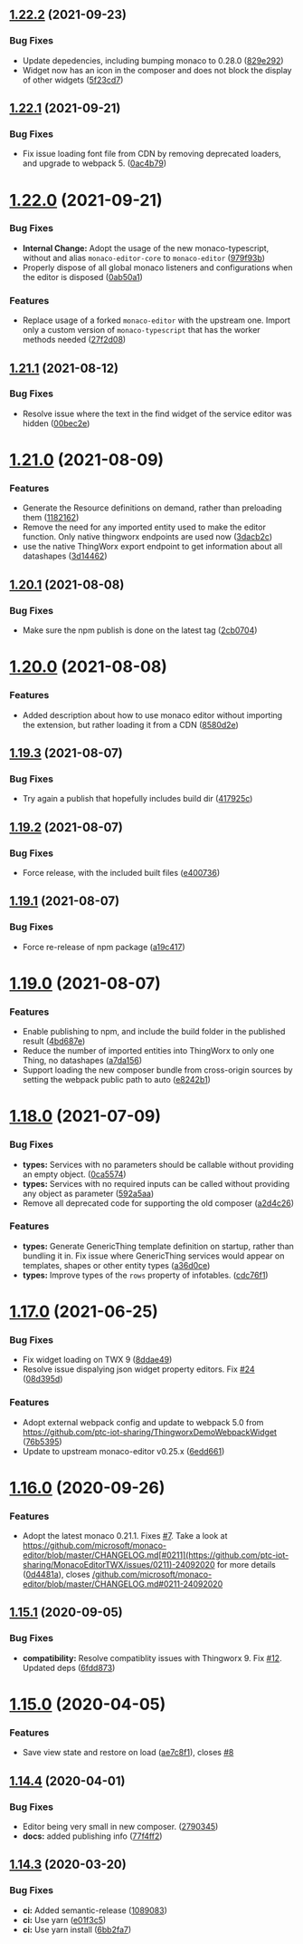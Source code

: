 ## [1.22.2](https://github.com/ptc-iot-sharing/MonacoEditorTWX/compare/v1.22.1...v1.22.2) (2021-09-23)


### Bug Fixes

* Update depedencies, including bumping monaco to 0.28.0 ([829e292](https://github.com/ptc-iot-sharing/MonacoEditorTWX/commit/829e292d6b9dd2850936134cdac9b3e69b1f2fb1))
* Widget now has an icon in the composer and does not block the display of other widgets ([5f23cd7](https://github.com/ptc-iot-sharing/MonacoEditorTWX/commit/5f23cd79734e5d2a6e666621671edd38c1b7a025))

## [1.22.1](https://github.com/ptc-iot-sharing/MonacoEditorTWX/compare/v1.22.0...v1.22.1) (2021-09-21)


### Bug Fixes

* Fix issue loading font file from CDN by removing deprecated loaders, and upgrade to webpack 5. ([0ac4b79](https://github.com/ptc-iot-sharing/MonacoEditorTWX/commit/0ac4b799303abce496319bd4e150eafdef3350a4))

# [1.22.0](https://github.com/ptc-iot-sharing/MonacoEditorTWX/compare/v1.21.1...v1.22.0) (2021-09-21)


### Bug Fixes

* **Internal Change:** Adopt the usage of the new monaco-typescript, without and alias `monaco-editor-core` to `monaco-editor` ([979f93b](https://github.com/ptc-iot-sharing/MonacoEditorTWX/commit/979f93b99eb655ce58509db38bd04a824b4cc6e7))
* Properly dispose of all global monaco listeners and configurations when the editor is disposed ([0ab50a1](https://github.com/ptc-iot-sharing/MonacoEditorTWX/commit/0ab50a19f67f57c59561b5e359f832e052b6648f))


### Features

* Replace usage of a forked `monaco-editor` with the upstream one. Import only a custom version of `monaco-typescript` that has the worker methods needed ([27f2d08](https://github.com/ptc-iot-sharing/MonacoEditorTWX/commit/27f2d08f6df8a120109810496b81028bf0202240))

## [1.21.1](https://github.com/ptc-iot-sharing/MonacoEditorTWX/compare/v1.21.0...v1.21.1) (2021-08-12)


### Bug Fixes

* Resolve issue where the text in the find widget of the service editor was hidden ([00bec2e](https://github.com/ptc-iot-sharing/MonacoEditorTWX/commit/00bec2e801f329180edd246d3020f77ed8b3924b))

# [1.21.0](https://github.com/ptc-iot-sharing/MonacoEditorTWX/compare/v1.20.1...v1.21.0) (2021-08-09)


### Features

* Generate the Resource definitions on demand, rather than preloading them ([1182162](https://github.com/ptc-iot-sharing/MonacoEditorTWX/commit/118216285eeaf6a126314827cbda512172bdba55))
* Remove the need for any imported entity used to make the editor function. Only native thingworx endpoints are used now ([3dacb2c](https://github.com/ptc-iot-sharing/MonacoEditorTWX/commit/3dacb2c963a362df6366fd35a8ddc84228906a67))
* use the native ThingWorx export endpoint to get information about all datashapes ([3d14462](https://github.com/ptc-iot-sharing/MonacoEditorTWX/commit/3d14462cbb6344f977a2a533f12cefa4c25afff3))

## [1.20.1](https://github.com/ptc-iot-sharing/MonacoEditorTWX/compare/v1.20.0...v1.20.1) (2021-08-08)


### Bug Fixes

* Make sure the npm publish is done on the latest tag ([2cb0704](https://github.com/ptc-iot-sharing/MonacoEditorTWX/commit/2cb0704f88ab3db2174d8e5f42c54b3f1cd2beda))

# [1.20.0](https://github.com/ptc-iot-sharing/MonacoEditorTWX/compare/v1.19.3...v1.20.0) (2021-08-08)


### Features

* Added description about how to use monaco editor without importing the extension, but rather loading it from a CDN ([8580d2e](https://github.com/ptc-iot-sharing/MonacoEditorTWX/commit/8580d2e9bbfd6a75a0485668ede57ccd25affa31))

## [1.19.3](https://github.com/ptc-iot-sharing/MonacoEditorTWX/compare/v1.19.2...v1.19.3) (2021-08-07)


### Bug Fixes

* Try again a publish that hopefully includes build dir ([417925c](https://github.com/ptc-iot-sharing/MonacoEditorTWX/commit/417925c51350e8095ef3b7b052c6372ebaf2eaf7))

## [1.19.2](https://github.com/ptc-iot-sharing/MonacoEditorTWX/compare/v1.19.1...v1.19.2) (2021-08-07)


### Bug Fixes

* Force release, with the included built files ([e400736](https://github.com/ptc-iot-sharing/MonacoEditorTWX/commit/e40073607870a06fe7155ae147f420a37be1aaca))

## [1.19.1](https://github.com/ptc-iot-sharing/MonacoEditorTWX/compare/v1.19.0...v1.19.1) (2021-08-07)


### Bug Fixes

* Force re-release of npm package ([a19c417](https://github.com/ptc-iot-sharing/MonacoEditorTWX/commit/a19c417c5980434c8c8fcc4b56dc9ddcd2cb9fc9))

# [1.19.0](https://github.com/ptc-iot-sharing/MonacoEditorTWX/compare/v1.18.0...v1.19.0) (2021-08-07)


### Features

* Enable publishing to npm, and include the build folder in the published result ([4bd687e](https://github.com/ptc-iot-sharing/MonacoEditorTWX/commit/4bd687ee7ca8e065ba87a4eabd33f2d6ed9c87ef))
* Reduce the number of imported entities into ThingWorx to only one Thing, no datashapes ([a7da156](https://github.com/ptc-iot-sharing/MonacoEditorTWX/commit/a7da156b2cccd1eb4e2ffc2bf854ef9100f4b4fa))
* Support loading the new composer bundle from cross-origin sources by setting the webpack public path to auto ([e8242b1](https://github.com/ptc-iot-sharing/MonacoEditorTWX/commit/e8242b10b5caf12300db15c5f17203b7bdff5bc0))

# [1.18.0](https://github.com/ptc-iot-sharing/MonacoEditorTWX/compare/v1.17.0...v1.18.0) (2021-07-09)


### Bug Fixes

* **types:** Services with no parameters should be callable without providing an empty object. ([0ca5574](https://github.com/ptc-iot-sharing/MonacoEditorTWX/commit/0ca557408001ca8980efcbd7d48eab98d2dbb654))
* **types:** Services with no required inputs can be called without providing any object as parameter ([592a5aa](https://github.com/ptc-iot-sharing/MonacoEditorTWX/commit/592a5aad3720a7fed914dd5b0b9407a14dd05655))
* Remove all deprecated code for supporting the old composer ([a2d4c26](https://github.com/ptc-iot-sharing/MonacoEditorTWX/commit/a2d4c26665168fb4415fa8f0fe6430ea41247ad4))


### Features

* **types:** Generate GenericThing template definition on startup, rather than bundling it in. Fix issue where GenericThing services would appear on templates, shapes or other entity types ([a36d0ce](https://github.com/ptc-iot-sharing/MonacoEditorTWX/commit/a36d0ceebe3887aabc89862ca901345a96e884ce))
* **types:** Improve types of the `rows` property of infotables. ([cdc76f1](https://github.com/ptc-iot-sharing/MonacoEditorTWX/commit/cdc76f138dc25079a785717b60fbefa61999b89a))

# [1.17.0](https://github.com/ptc-iot-sharing/MonacoEditorTWX/compare/v1.16.0...v1.17.0) (2021-06-25)


### Bug Fixes

* Fix widget loading on TWX 9 ([8ddae49](https://github.com/ptc-iot-sharing/MonacoEditorTWX/commit/8ddae49979a9f0fc473add00bb815ddc6f528e74))
* Resolve issue dispalying json widget property editors. Fix [#24](https://github.com/ptc-iot-sharing/MonacoEditorTWX/issues/24) ([08d395d](https://github.com/ptc-iot-sharing/MonacoEditorTWX/commit/08d395dbdf4e0c497a1370d1bca2f1c83318ed78))


### Features

* Adopt external webpack config and update to webpack 5.0 from https://github.com/ptc-iot-sharing/ThingworxDemoWebpackWidget ([76b5395](https://github.com/ptc-iot-sharing/MonacoEditorTWX/commit/76b5395e8ea40c40ddfbca6e984c773137486cf9))
* Update to upstream monaco-editor v0.25.x ([6edd661](https://github.com/ptc-iot-sharing/MonacoEditorTWX/commit/6edd6615b72937f36daf571d0b4d06e66260093c))

# [1.16.0](https://github.com/ptc-iot-sharing/MonacoEditorTWX/compare/v1.15.1...v1.16.0) (2020-09-26)


### Features

* Adopt the latest monaco 0.21.1. Fixes [#7](https://github.com/ptc-iot-sharing/MonacoEditorTWX/issues/7). Take a look at https://github.com/microsoft/monaco-editor/blob/master/CHANGELOG.md[#0211](https://github.com/ptc-iot-sharing/MonacoEditorTWX/issues/0211)-24092020 for more details ([0d4481a](https://github.com/ptc-iot-sharing/MonacoEditorTWX/commit/0d4481a71c8a97c2ffff6fccf0ad0f9eb235e1b7)), closes [/github.com/microsoft/monaco-editor/blob/master/CHANGELOG.md#0211-24092020](https://github.com//github.com/microsoft/monaco-editor/blob/master/CHANGELOG.md/issues/0211-24092020)

## [1.15.1](https://github.com/ptc-iot-sharing/MonacoEditorTWX/compare/v1.15.0...v1.15.1) (2020-09-05)


### Bug Fixes

* **compatibility:** Resolve compatiblity issues with Thingworx 9. Fix [#12](https://github.com/ptc-iot-sharing/MonacoEditorTWX/issues/12). Updated deps ([6fdd873](https://github.com/ptc-iot-sharing/MonacoEditorTWX/commit/6fdd873ce309857fea398f7c9e9a9346637a7d30))

# [1.15.0](https://github.com/ptc-iot-sharing/MonacoEditorTWX/compare/v1.14.4...v1.15.0) (2020-04-05)


### Features

* Save view state and restore on load ([ae7c8f1](https://github.com/ptc-iot-sharing/MonacoEditorTWX/commit/ae7c8f10388d7992979627d6680256e21cba6426)), closes [#8](https://github.com/ptc-iot-sharing/MonacoEditorTWX/issues/8)

## [1.14.4](https://github.com/ptc-iot-sharing/MonacoEditorTWX/compare/v1.14.3...v1.14.4) (2020-04-01)


### Bug Fixes

* Editor being very small in new composer. ([2790345](https://github.com/ptc-iot-sharing/MonacoEditorTWX/commit/2790345ac895dd0a4d93a1822225e326de7a2942))
* **docs:** added publishing info ([77f4ff2](https://github.com/ptc-iot-sharing/MonacoEditorTWX/commit/77f4ff259c23a8eb1e94700ddcfa4189be172754))

## [1.14.3](https://github.com/ptc-iot-sharing/MonacoEditorTWX/compare/v1.14.2...v1.14.3) (2020-03-20)


### Bug Fixes

* **ci:** Added semantic-release ([1089083](https://github.com/ptc-iot-sharing/MonacoEditorTWX/commit/10890830f26c74d38629161d826380cb0f15eed6))
* **ci:** Use yarn ([e01f3c5](https://github.com/ptc-iot-sharing/MonacoEditorTWX/commit/e01f3c534a90463b4f6997abc591f8c46fc729c3))
* **ci:** Use yarn install ([6bb2fa7](https://github.com/ptc-iot-sharing/MonacoEditorTWX/commit/6bb2fa751ad44e4edee18b3481e9862e577345e6))
